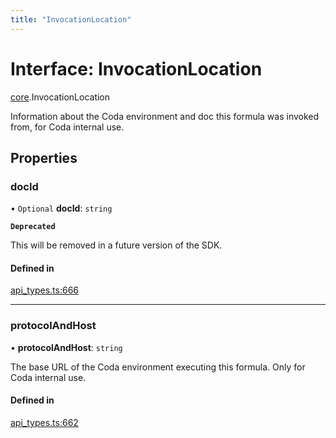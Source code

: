 ```yaml
---
title: "InvocationLocation"
---
```

# Interface: InvocationLocation

[core](../modules/core.md).InvocationLocation

Information about the Coda environment and doc this formula was invoked from, for Coda internal use.

## Properties

### docId

• `Optional` **docId**: `string`

**`Deprecated`**

This will be removed in a future version of the SDK.

#### Defined in

[api_types.ts:666](https://github.com/coda/packs-sdk/blob/main/api_types.ts#L666)

___

### protocolAndHost

• **protocolAndHost**: `string`

The base URL of the Coda environment executing this formula. Only for Coda internal use.

#### Defined in

[api_types.ts:662](https://github.com/coda/packs-sdk/blob/main/api_types.ts#L662)
